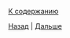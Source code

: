 [К содержанию](../readme.md#введение-в-web-разработку)


[Назад](./web_14.md) | [Дальше](./web_16.md)

